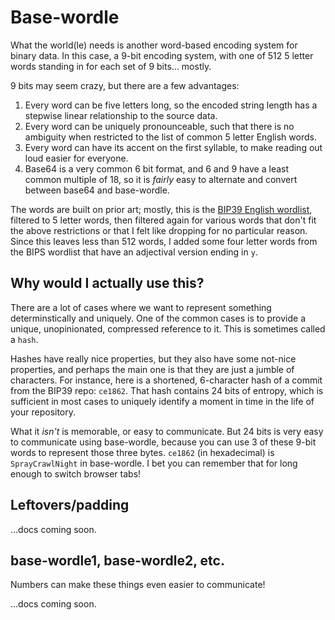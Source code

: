 # Base-wordle

What the world(le) needs is another word-based encoding system for
binary data. In this case, a 9-bit encoding system, with one of 512 5
letter words standing in for each set of 9 bits... mostly.

9 bits may seem crazy, but there are a few advantages:

1. Every word can be five letters long, so the encoded string length
   has a stepwise linear relationship to the source data.
2. Every word can be uniquely pronounceable, such that there is no
   ambiguity when restricted to the list of common 5 letter English
   words.
3. Every word can have its accent on the first syllable, to make
   reading out loud easier for everyone.
4. Base64 is a very common 6 bit format, and 6 and 9 have a least
   common multiple of 18, so it is _fairly_ easy to alternate and
   convert between base64 and base-wordle.

The words are built on prior art; mostly, this is the
[BIP39 English wordlist](https://github.com/bitcoin/bips/blob/master/bip-0039/english.txt),
filtered to 5 letter words, then filtered again for various words that
don't fit the above restrictions or that I felt like dropping for no
particular reason. Since this leaves less than 512 words, I added some
four letter words from the BIPS wordlist that have an adjectival
version ending in `y`.

## Why would I actually use this?

There are a lot of cases where we want to represent something
determinstically and uniquely. One of the common cases is to provide a
unique, unopinionated, compressed reference to it. This is sometimes
called a `hash`.

Hashes have really nice properties, but they also have some not-nice
properties, and perhaps the main one is that they are just a jumble of
characters. For instance, here is a shortened, 6-character hash of a
commit from the BIP39 repo: `ce1862`. That hash contains 24 bits of
entropy, which is sufficient in most cases to uniquely identify a
moment in time in the life of your repository.

What it _isn't_ is memorable, or easy to communicate. But 24 bits is
very easy to communicate using base-wordle, because you can use 3 of
these 9-bit words to represent those three bytes. `ce1862` (in
hexadecimal) is `SprayCrawlNight` in base-wordle. I bet you can
remember that for long enough to switch browser tabs!

## Leftovers/padding

...docs coming soon.

## base-wordle1, base-wordle2, etc.

Numbers can make these things even easier to communicate!

...docs coming soon.
